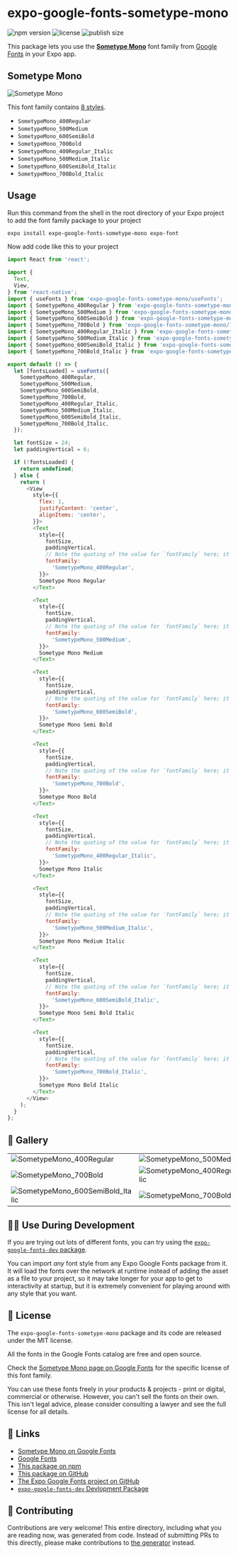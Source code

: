 # expo-google-fonts-sometype-mono

![npm version](https://flat.badgen.net/npm/v/expo-google-fonts-sometype-mono)
![license](https://flat.badgen.net/github/license/expo/google-fonts)
![publish size](https://flat.badgen.net/packagephobia/install/expo-google-fonts-sometype-mono)

This package lets you use the [**Sometype Mono**](https://fonts.google.com/specimen/Sometype+Mono) font family from [Google Fonts](https://fonts.google.com/) in your Expo app.

## Sometype Mono

![Sometype Mono](./font-family.png)

This font family contains [8 styles](#-gallery).

- `SometypeMono_400Regular`
- `SometypeMono_500Medium`
- `SometypeMono_600SemiBold`
- `SometypeMono_700Bold`
- `SometypeMono_400Regular_Italic`
- `SometypeMono_500Medium_Italic`
- `SometypeMono_600SemiBold_Italic`
- `SometypeMono_700Bold_Italic`

## Usage

Run this command from the shell in the root directory of your Expo project to add the font family package to your project
```sh
expo install expo-google-fonts-sometype-mono expo-font
```

Now add code like this to your project
```js
import React from 'react';

import {
  Text,
  View,
} from 'react-native';
import { useFonts } from 'expo-google-fonts-sometype-mono/useFonts';
import { SometypeMono_400Regular } from 'expo-google-fonts-sometype-mono/400Regular';
import { SometypeMono_500Medium } from 'expo-google-fonts-sometype-mono/500Medium';
import { SometypeMono_600SemiBold } from 'expo-google-fonts-sometype-mono/600SemiBold';
import { SometypeMono_700Bold } from 'expo-google-fonts-sometype-mono/700Bold';
import { SometypeMono_400Regular_Italic } from 'expo-google-fonts-sometype-mono/400Regular_Italic';
import { SometypeMono_500Medium_Italic } from 'expo-google-fonts-sometype-mono/500Medium_Italic';
import { SometypeMono_600SemiBold_Italic } from 'expo-google-fonts-sometype-mono/600SemiBold_Italic';
import { SometypeMono_700Bold_Italic } from 'expo-google-fonts-sometype-mono/700Bold_Italic';

export default () => {
  let [fontsLoaded] = useFonts({
    SometypeMono_400Regular,
    SometypeMono_500Medium,
    SometypeMono_600SemiBold,
    SometypeMono_700Bold,
    SometypeMono_400Regular_Italic,
    SometypeMono_500Medium_Italic,
    SometypeMono_600SemiBold_Italic,
    SometypeMono_700Bold_Italic,
  });

  let fontSize = 24;
  let paddingVertical = 6;

  if (!fontsLoaded) {
    return undefined;
  } else {
    return (
      <View
        style={{
          flex: 1,
          justifyContent: 'center',
          alignItems: 'center',
        }}>
        <Text
          style={{
            fontSize,
            paddingVertical,
            // Note the quoting of the value for `fontFamily` here; it expects a string!
            fontFamily:
              'SometypeMono_400Regular',
          }}>
          Sometype Mono Regular
        </Text>

        <Text
          style={{
            fontSize,
            paddingVertical,
            // Note the quoting of the value for `fontFamily` here; it expects a string!
            fontFamily:
              'SometypeMono_500Medium',
          }}>
          Sometype Mono Medium
        </Text>

        <Text
          style={{
            fontSize,
            paddingVertical,
            // Note the quoting of the value for `fontFamily` here; it expects a string!
            fontFamily:
              'SometypeMono_600SemiBold',
          }}>
          Sometype Mono Semi Bold
        </Text>

        <Text
          style={{
            fontSize,
            paddingVertical,
            // Note the quoting of the value for `fontFamily` here; it expects a string!
            fontFamily:
              'SometypeMono_700Bold',
          }}>
          Sometype Mono Bold
        </Text>

        <Text
          style={{
            fontSize,
            paddingVertical,
            // Note the quoting of the value for `fontFamily` here; it expects a string!
            fontFamily:
              'SometypeMono_400Regular_Italic',
          }}>
          Sometype Mono Italic
        </Text>

        <Text
          style={{
            fontSize,
            paddingVertical,
            // Note the quoting of the value for `fontFamily` here; it expects a string!
            fontFamily:
              'SometypeMono_500Medium_Italic',
          }}>
          Sometype Mono Medium Italic
        </Text>

        <Text
          style={{
            fontSize,
            paddingVertical,
            // Note the quoting of the value for `fontFamily` here; it expects a string!
            fontFamily:
              'SometypeMono_600SemiBold_Italic',
          }}>
          Sometype Mono Semi Bold Italic
        </Text>

        <Text
          style={{
            fontSize,
            paddingVertical,
            // Note the quoting of the value for `fontFamily` here; it expects a string!
            fontFamily:
              'SometypeMono_700Bold_Italic',
          }}>
          Sometype Mono Bold Italic
        </Text>
      </View>
    );
  }
};

```

## 🔡 Gallery


||||
|-|-|-|
|![SometypeMono_400Regular](.//400Regular/SometypeMono_400Regular.ttf.png)|![SometypeMono_500Medium](.//500Medium/SometypeMono_500Medium.ttf.png)|![SometypeMono_600SemiBold](.//600SemiBold/SometypeMono_600SemiBold.ttf.png)||
|![SometypeMono_700Bold](.//700Bold/SometypeMono_700Bold.ttf.png)|![SometypeMono_400Regular_Italic](.//400Regular_Italic/SometypeMono_400Regular_Italic.ttf.png)|![SometypeMono_500Medium_Italic](.//500Medium_Italic/SometypeMono_500Medium_Italic.ttf.png)||
|![SometypeMono_600SemiBold_Italic](.//600SemiBold_Italic/SometypeMono_600SemiBold_Italic.ttf.png)|![SometypeMono_700Bold_Italic](.//700Bold_Italic/SometypeMono_700Bold_Italic.ttf.png)|||


## 👩‍💻 Use During Development

If you are trying out lots of different fonts, you can try using the [`expo-google-fonts-dev` package](https://github.com/freeboub/google-fonts/tree/master/font-packages/dev#readme).

You can import *any* font style from any Expo Google Fonts package from it. It will load the fonts
over the network at runtime instead of adding the asset as a file to your project, so it may take longer
for your app to get to interactivity at startup, but it is extremely convenient
for playing around with any style that you want.

## 📖 License

The `expo-google-fonts-sometype-mono` package and its code are released under the MIT license.

All the fonts in the Google Fonts catalog are free and open source.

Check the [Sometype Mono page on Google Fonts](https://fonts.google.com/specimen/Sometype+Mono) for the specific license of this font family.

You can use these fonts freely in your products & projects - print or digital, commercial or otherwise. However, you can't sell the fonts on their own. This isn't legal advice, please consider consulting a lawyer and see the full license for all details.

## 🔗 Links

- [Sometype Mono on Google Fonts](https://fonts.google.com/specimen/Sometype+Mono)
- [Google Fonts](https://fonts.google.com/)
- [This package on npm](https://www.npmjs.com/package/expo-google-fonts-sometype-mono)
- [This package on GitHub](https://github.com/freeboub/google-fonts/tree/master/font-packages/sometype-mono)
- [The Expo Google Fonts project on GitHub](https://github.com/freeboub/google-fonts)
- [`expo-google-fonts-dev` Devlopment Package](https://github.com/freeboub/google-fonts/tree/master/font-packages/dev)

## 🤝 Contributing

Contributions are very welcome! This entire directory, including what you are reading now, was generated from code. Instead of submitting PRs to this directly, please make contributions to [the generator](https://github.com/freeboub/google-fonts/tree/master/packages/generator) instead.
